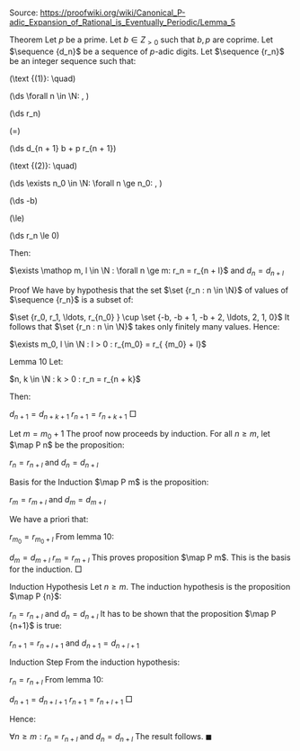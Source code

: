 # 

Source: https://proofwiki.org/wiki/Canonical_P-adic_Expansion_of_Rational_is_Eventually_Periodic/Lemma_5



Theorem
Let $p$ be a prime.
Let $b \in Z_{>0}$ such that $b, p$ are coprime.
Let $\sequence {d_n}$ be a sequence of $p$-adic digits.
Let $\sequence {r_n}$ be an integer sequence such that:




\(\text {(1)}: \quad\)





\(\ds \forall n \in \N: \, \)



\(\ds r_n\)

\(=\)







\(\ds d_{n + 1} b + p r_{n + 1}\)










\(\text {(2)}: \quad\)





\(\ds \exists n_0 \in \N: \forall n \ge n_0: \, \)



\(\ds -b\)

\(\le\)







\(\ds r_n \le 0\)










Then:

$\exists \mathop m, l \in \N : \forall n \ge m: r_n = r_{n + l}$ and $d_n = d_{n + l}$


Proof
We have by hypothesis that the set $\set {r_n : n \in \N}$ of values of $\sequence {r_n}$ is a subset of:

$\set {r_0, r_1, \ldots, r_{n_0} } \cup \set {-b, -b + 1, -b + 2, \ldots, 2, 1, 0}$
It follows that $\set {r_n : n \in \N}$ takes only finitely many values.
Hence:

$\exists m_0, l \in \N : l > 0 : r_{m_0} = r_{ {m_0} + l}$


Lemma 10
Let: 

$n, k \in \N : k > 0 : r_n = r_{n + k}$

Then:

$d_{n + 1} = d_{n + k + 1}$
$r_{n + 1} = r_{n + k + 1}$
$\Box$

Let $m = m_0 + 1$
The proof now proceeds by induction.
For all $n \ge m$, let $\map P n$ be the proposition:

$r_n = r_{n + l}$ and $d_n = d_{n + l}$


Basis for the Induction
$\map P m$ is the proposition:

$r_m = r_{m + l}$ and $d_m = d_{m + l}$

We have a priori that:

$r_{m_0} = r_{ {m_0} + l}$
From lemma $10$:

$d_m = d_{m + l}$
$r_m = r_{m + l}$
This proves proposition $\map P m$.
This is the basis for the induction.
$\Box$


Induction Hypothesis
Let $n \ge m$.
The induction hypothesis is the proposition $\map P {n}$:

$r_n = r_{n+l}$ and $d_n = d_{n + l}$
It has to be shown that the proposition $\map P {n+1}$ is true:

$r_{n + 1} = r_{n + l + 1}$ and $d_{n + 1} = d_{n + l + 1}$


Induction Step
From the induction hypothesis:

$r_n = r_{n + l}$
From lemma $10$:

$d_{n + 1} = d_{n + l + 1}$
$r_{n + 1} = r_{n + l + 1}$
$\Box$

Hence:

$\forall n \ge m: r_n = r_{n + l}$ and $d_n = d_{n + l}$
The result follows.
$\blacksquare$





